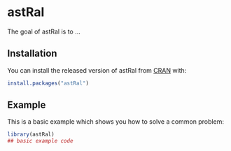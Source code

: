 
# astRal

<!-- badges: start -->
<!-- badges: end -->

The goal of astRal is to ...

## Installation

You can install the released version of astRal from [CRAN](https://CRAN.R-project.org) with:

``` r
install.packages("astRal")
```

## Example

This is a basic example which shows you how to solve a common problem:

``` r
library(astRal)
## basic example code
```

